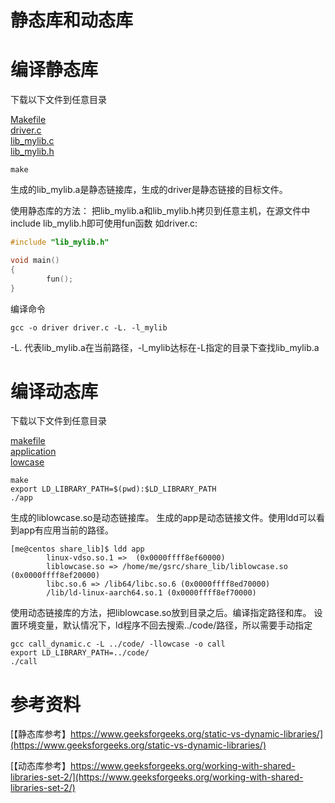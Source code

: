 静态库和动态库
================


# 编译静态库

下载以下文件到任意目录

[Makefile](src/static_lib/Makefile   )  
[driver.c](src/static_lib/driver.c   )  
[lib_mylib.c](src/static_lib/lib_mylib.c)  
[lib_mylib.h](src/static_lib/lib_mylib.h)  

```
make
```
生成的lib_mylib.a是静态链接库，生成的driver是静态链接的目标文件。 

使用静态库的方法：
把lib_mylib.a和lib_mylib.h拷贝到任意主机，在源文件中include lib_mylib.h即可使用fun函数 如driver.c:
```c
#include "lib_mylib.h"

void main()
{
        fun();
}
```
编译命令
```
gcc -o driver driver.c -L. -l_mylib
```
-L. 代表lib_mylib.a在当前路径，-l_mylib达标在-L指定的目录下查找lib_mylib.a


# 编译动态库

下载以下文件到任意目录

[makefile](src/share_lib/Makefile     )  
[application](src/share_lib/application.c)  
[lowcase](src/share_lib/lowcase.c    )

```
make
export LD_LIBRARY_PATH=$(pwd):$LD_LIBRARY_PATH
./app
```

生成的liblowcase.so是动态链接库。 生成的app是动态链接文件。使用ldd可以看到app有应用当前的路径。

```
[me@centos share_lib]$ ldd app
        linux-vdso.so.1 =>  (0x0000ffff8ef60000)
        liblowcase.so => /home/me/gsrc/share_lib/liblowcase.so (0x0000ffff8ef20000)
        libc.so.6 => /lib64/libc.so.6 (0x0000ffff8ed70000)
        /lib/ld-linux-aarch64.so.1 (0x0000ffff8ef70000)
```
使用动态链接库的方法，把liblowcase.so放到目录之后。编译指定路径和库。
设置环境变量，默认情况下，ld程序不回去搜索../code/路径，所以需要手动指定
```
gcc call_dynamic.c -L ../code/ -llowcase -o call
export LD_LIBRARY_PATH=../code/
./call
```

# 参考资料

[【静态库参考】https://www.geeksforgeeks.org/static-vs-dynamic-libraries/](https://www.geeksforgeeks.org/static-vs-dynamic-libraries/)

[【动态库参考】https://www.geeksforgeeks.org/working-with-shared-libraries-set-2/](https://www.geeksforgeeks.org/working-with-shared-libraries-set-2/)


